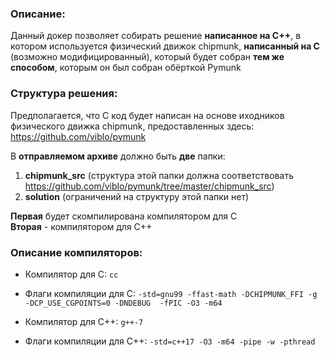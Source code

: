 ### Описание:
Данный докер позволяет собирать решение **написанное на C++**, в котором используется физический 
движок chipmunk, **написанный на С**
(возможно модифицированный), который будет собран **тем же способом**, которым он был собран 
обёрткой 
Pymunk 

### Структура решения:
Предполагается, что С код будет написан на основе иходников физического движка chipmunk, 
предоставленных здесь: 
https://github.com/viblo/pymunk

В **отправляемом архиве** должно быть **две** папки:
1. **chipmunk_src** (структура этой папки должна соответствовать https://github.com/viblo/pymunk/tree/master/chipmunk_src)
2. **solution** (ограничений на структуру этой папки нет)

**Первая** будет скомпилирована компилятором для C\
**Вторая** - компилятором для C++

### Описание компиляторов:
* Компилятор для C: `cc`
* Флаги компиляции для C: `-std=gnu99 -ffast-math -DCHIPMUNK_FFI -g -DCP_USE_CGPOINTS=0 -DNDEBUG 
-fPIC -O3 -m64`

* Компилятор для C++: `g++-7`
* Флаги компиляции для C++: `-std=c++17 -O3 -m64 -pipe -w -pthread`